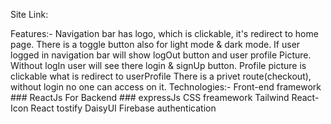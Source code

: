 Site Link: 

Features:-
Navigation bar has logo, which is clickable, it's redirect to home page.
There is a toggle button also for light mode & dark mode.
If user logged in navigation bar will show logOut button and user profile Picture.
Without logIn user will see there login & signUp button.
Profile picture is clickable what is redirect to userProfile
There is a privet route(checkout), without login no one can access on it.
Technologies:-
Front-end framework ### ReactJs
For Backend ### expressJs
CSS freamework Tailwind
React-Icon
React tostify
DaisyUI
Firebase authentication
